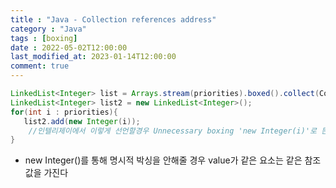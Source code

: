 ```yaml
---
title : "Java - Collection references address"
category : "Java"
tags : [boxing]
date : 2022-05-02T12:00:00
last_modified_at: 2023-01-14T12:00:00
comment: true
---
```


```java
LinkedList<Integer> list = Arrays.stream(priorities).boxed().collect(Collectors.toCollection(LinkedList::new));
LinkedList<Integer> list2 = new LinkedList<Integer>();
for(int i : priorities){
   list2.add(new Integer(i)); 
	//인텔리제이에서 이렇게 선언할경우 Unnecessary boxing 'new Integer(i)'로 뜬다
}
```

- new Integer()를 통해 명시적 박싱을 안해줄 경우 value가 같은 요소는 같은 참조값을 가진다